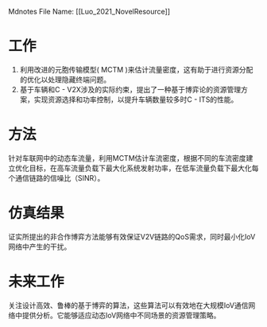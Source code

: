  Mdnotes File Name: [[Luo_2021_NovelResource]]

# 工作
1. 利用改进的元胞传输模型( MCTM )来估计流量密度，这有助于进行资源分配的优化以处理隐藏终端问题。
2. 基于车辆和C - V2X涉及的实际约束，提出了一种基于博弈论的资源管理方案，实现资源选择和功率控制，以提升车辆数量较多时C - ITS的性能。

# 方法
针对车联网中的动态车流量，利用MCTM估计车流密度，根据不同的车流密度建立优化目标，在高车流量负载下最大化系统发射功率，在低车流量负载下最大化每个通信链路的信噪比（SINR）。

# 仿真结果
证实所提出的非合作博弈方法能够有效保证V2V链路的QoS需求，同时最小化IoV网络中产生的干扰。

# 未来工作
关注设计高效、鲁棒的基于博弈的算法，这些算法可以有效地在大规模IoV通信网络中提供分析。它能够适应动态IoV网络中不同场景的资源管理策略。